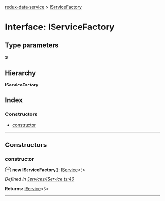 [redux-data-service](../README.md) > [IServiceFactory](../interfaces/iservicefactory.md)

# Interface: IServiceFactory

## Type parameters
#### S 
## Hierarchy

**IServiceFactory**

## Index

### Constructors

* [constructor](iservicefactory.md#constructor)

---

## Constructors

<a id="constructor"></a>

###  constructor

⊕ **new IServiceFactory**(): [IService](iservice.md)<`S`>

*Defined in [Services/IService.ts:40](https://github.com/Rediker-Software/redux-data-service/blob/6c3666b/src/Services/IService.ts#L40)*

**Returns:** [IService](iservice.md)<`S`>

___

